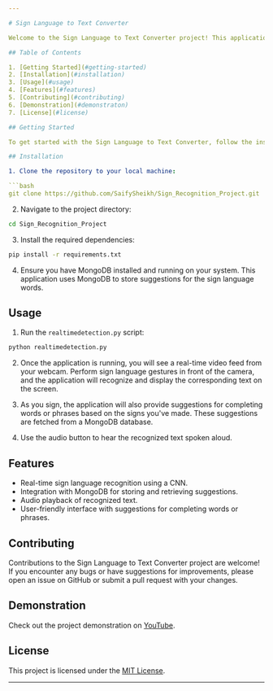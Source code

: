 ```yaml
---

# Sign Language to Text Converter

Welcome to the Sign Language to Text Converter project! This application utilizes a convolutional neural network (CNN) to recognize hand signs and translate them into text in real-time. Whether you're learning sign language or need assistance communicating with individuals who are deaf or hard of hearing, this tool aims to bridge the gap by providing accurate and efficient sign language recognition.

## Table of Contents

1. [Getting Started](#getting-started)
2. [Installation](#installation)
3. [Usage](#usage)
4. [Features](#features)
5. [Contributing](#contributing)
6. [Demonstration](#demonstraton)
7. [License](#license)

## Getting Started

To get started with the Sign Language to Text Converter, follow the installation instructions below.

## Installation

1. Clone the repository to your local machine:

```bash
git clone https://github.com/SaifySheikh/Sign_Recognition_Project.git
```

2. Navigate to the project directory:

```bash
cd Sign_Recognition_Project
```

3. Install the required dependencies:

```bash
pip install -r requirements.txt
```

4. Ensure you have MongoDB installed and running on your system. This application uses MongoDB to store suggestions for the sign language words.

## Usage

1. Run the `realtimedetection.py` script:

```bash
python realtimedetection.py
```

2. Once the application is running, you will see a real-time video feed from your webcam. Perform sign language gestures in front of the camera, and the application will recognize and display the corresponding text on the screen.

3. As you sign, the application will also provide suggestions for completing words or phrases based on the signs you've made. These suggestions are fetched from a MongoDB database.

4. Use the audio button to hear the recognized text spoken aloud.

## Features

- Real-time sign language recognition using a CNN.
- Integration with MongoDB for storing and retrieving suggestions.
- Audio playback of recognized text.
- User-friendly interface with suggestions for completing words or phrases.

## Contributing

Contributions to the Sign Language to Text Converter project are welcome! If you encounter any bugs or have suggestions for improvements, please open an issue on GitHub or submit a pull request with your changes.

## Demonstration

Check out the project demonstration on [YouTube](https://youtu.be/egK8LQbFnC0).

## License

This project is licensed under the [MIT License](https://github.com/SaifySheikh/Sign_Recognition_Project/blob/main/MIT%20LICENSE).


---
```


